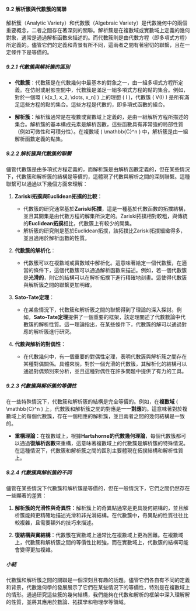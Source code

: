#### 9.2 解析簇與代數簇的關聯

解析簇（Analytic Variety）和代數簇（Algebraic Variety）是代數幾何中的兩個重要概念，二者之間存在著深刻的關聯。解析簇是在複數域或實數域上定義的幾何對象，通常是通過解析函數來描述的。而代數簇則是由代數方程（即多項式方程）所定義的。儘管它們的定義和背景有所不同，這兩者之間有著密切的聯繫，且在一定條件下是等價的。

##### 9.2.1 代數簇與解析簇的區別

- **代數簇**：代數簇是在代數幾何中最基本的對象之一，由一組多項式方程所定義。在仿射或射影空間中，代數簇是滿足一組多項式方程的點的集合。例如，對於一個環 \( k[x_1, x_2, \dots, x_n] \) 上的理想 \( I \)，代數簇 \( V(I) \) 是所有滿足這些方程的點的集合。這些方程是代數的，即多項式函數的組合。

- **解析簇**：解析簇通常是在複數或實數域上定義的，是由一組解析方程所描述的集合。解析簇的基本構成元素是解析函數，這些函數具有非常強的局部性質（例如可微性和可積分性）。在複數域 \( \mathbb{C}^n \) 中，解析簇是由一組解析函數定義的點集。

##### 9.2.2 解析簇與代數簇的聯繫

儘管代數簇是由多項式方程定義的，而解析簇是由解析函數定義的，但在某些情況下，代數簇和解析簇的結構是等價的，這體現了代數與解析之間的深刻聯繫。這種聯繫可以通過以下幾個方面來理解：

1. **Zariski拓撲與Euclidean拓撲的比較**：
   - 代數簇的研究通常基於**Zariski拓撲**，這是一種基於代數函數的拓撲結構，並且其開集是由代數方程的解集所決定的。Zariski拓撲相對較粗，與傳統的**Euclidean拓撲**相比，代數簇上有較少的開集。
   - 解析簇的研究則是基於Euclidean拓撲，該拓撲比Zariski拓撲細緻得多，並且適用於解析函數的性質。

2. **代數簇的解析化**：
   - 代數簇可以在複數域或實數域中解析化。這意味著給定一個代數簇，在適當的條件下，這個代數簇可以通過解析函數來描述。例如，若一個代數簇是**光滑的**，則它的結構可以在解析拓撲下進行精確地刻畫。這使得代數簇與解析簇之間的聯繫更加明確。
   
3. **Sato-Tate定理**：
   - 在某些情況下，代數簇和解析簇之間的聯繫得到了理論的深入探討。例如，**Sato-Tate定理**提供了一個重要的框架，該定理闡述了代數數論中代數簇的解析性質。這一理論指出，在某些條件下，代數簇的解可以通過對應的解析簇進行研究。

4. **代數與解析的對偶性**：
   - 在代數幾何中，有一個重要的對偶性定理，表明代數簇與解析簇之間存在某種對偶關係。具體來說，對於一個光滑的代數簇，其解析化的結構可以通過對偶類別來分析，並且這種對偶性在許多問題中提供了有力的工具。

##### 9.2.3 代數簇與解析簇的等價性

在一些特殊情況下，代數簇和解析簇的結構是完全等價的。例如，在**複數域** \( \mathbb{C}^n \) 上，代數簇和解析簇之間的對應是**一一對應**的。這意味著對於複數域上的每個代數簇，存在一個相應的解析簇，並且兩者之間的幾何結構是一致的。

- **重構理論**：在複數域上，根據**Hartshorne的代數幾何理論**，每個代數簇都可以通過**復解析函數**來重構，這意味著複數域上的代數簇是解析簇的特殊情況。在這種情況下，代數簇和解析簇之間的區別主要體現在拓撲結構和解析性質上。

##### 9.2.4 代數簇與解析簇的不同

儘管在某些情況下代數簇和解析簇是等價的，但在一般情況下，它們之間仍然存在一些顯著的差異：

1. **解析簇的光滑性與奇異性**：解析簇上的奇異點通常是更具幾何結構的，並且解析簇能夠更精確地描述光滑和非光滑結構。在代數簇中，奇異點的性質往往比較複雜，且需要額外的技巧來描述。

2. **復結構與實結構**：代數簇在實數域上通常比在複數域上更為困難。在複數域上，代數簇和解析簇之間的等價性比較強，而在實數域上，代數簇的結構可能會變得更加複雜。

##### 小結

代數簇和解析簇之間的關聯是一個深刻且有趣的話題。儘管它們各自有不同的定義和背景，代數幾何學的發展展示了它們在某些情況下的等價性，特別是在複數域上的情形。通過研究這些簇的幾何結構，我們能夠在代數和解析的框架中深入理解解的性質，並將其應用於數論、拓撲學和物理學等領域。